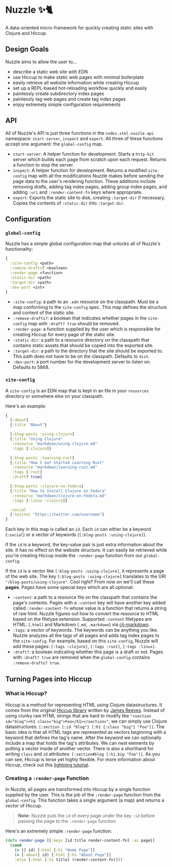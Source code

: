 # Nuzzle ✨🐈
A data-oriented micro-framework for quickly creating static sites with Clojure and Hiccup.

## Design Goals
Nuzzle aims to allow the user to...
- describe a static web site with EDN
- use Hiccup to make static web pages with minimal boilerplate
- easily retrieve all website information while creating Hiccup
- set up a REPL-based hot-reloading workflow quickly and easily
- painlessly create subdirectory index pages
- painlessly tag web pages and create tag index pages
- enjoy extremely simple configuration requirements

## API
All of Nuzzle's API is just three functions in the `codes.stel.nuzzle.api` namespace: `start-server`, `inspect` and `export`. All three of these functions accept one argument: the `global-config` map.
- `start-server`: A helper function for development. Starts a `http-kit` server which builds each page from scratch upon each request. Returns a function to stop the server.
- `inspect`: A helper function for development. Returns a modified `site-config` map with all the modifications Nuzzle makes before sending the page data to the user's rendering function. These additions include removing drafts, adding tag index pages, adding group index pages, and adding `:uri` and `:render-content-fn` keys where appropriate.
- `export`: Exports the static site to disk, creating `:target-dir` if necessary. Copies the contents of `:static-dir` into `:target-dir`.

## Configuration
### `global-config`
Nuzzle has a simple global configuration map that unlocks all of Nuzzle's functionality:
```clojure
{
  :site-config <path>
  :remove-drafts? <boolean>
  :render-page <function>
  :static-dir <path>
  :target-dir <path>
  :dev-port <int>
}
```
- `:site-config`: a path to an `.edn` resource on the classpath. Must be a map conforming to the `site-config` spec. This map defines the structure and content of the static site.
- `:remove-drafts?`: a boolean that indicates whether pages in the `site-config` map with `:draft? true` should be removed.
- `:render-page`: a function supplied by the user which is responsible for creating Hiccup for every page of the static site.
- `:static-dir`: a path to a resource directory on the classpath that contains static assets that should be copied into the exported site.
- `:target-dir`: a path to the directory that the site should be exported to. This path does not have to be on the classpath. Defaults to `dist`.
- `:dev-port`: a port number for the development server to listen on. Defaults to 5868.


### `site-config`
A `site-config` is an EDN map that is kept in an file in your `resources` directory or somwhere else on your classpath.

Here's an example:
```clojure
{
  [:about]
  {:title "About"}

  [:blog-posts :using-clojure]
  {:title "Using Clojure"
   :resource "markdown/using-clojure.md"
   :tags [:clojure]}

  [:blog-posts :learning-rust]
  {:title "How I Got Started Learning Rust"
   :resource "markdown/learning-rust.md"
   :tags [:rust]
   :draft? true}

  [:blog-posts :clojure-on-fedora]
  {:title "How to Install Clojure on Fedora"
   :resource "markdown/clojure-on-fedora.md"
   :tags [:linux :clojure]}

  :social
  {:twitter "https://twitter.com/username"}
}
```

Each key in this map is called an `id`. Each `id` can either be a keyword (`:social`) or a vector of keywords (`[:blog-posts :using-clojure]`).

If the `id` is a keyword, the key-value pair is just extra information about the site. It has no effect on the website structure. It can easily be retrieved while you're creating Hiccup inside the `:render-page` function from our `global-config`.

If the `id` is a vector like `[:blog-posts :using-clojure]`, it represents a page of the web site. The key `[:blog-posts :using-clojure]` translates to the URI `"/blog-posts/using-clojure"`. Cool right? From now on we'll call these **pages**. Pages have some special keys which are all optional:

- `:content`: a path to a resource file on the classpath that contains the page's contents. Pages with a `:content` key will have another key added called `:render-content-fn` whose value is a function that returns a string of raw html. Nuzzle figures out how to convert the resource to HTML based on the filetype extension. Supported `:content` filetypes are HTML: (`.html`) and Markdown (`.md`, `.markdown`) via [clj-markdown](https://github.com/yogthos/markdown-clj).
- `:tags`: a vector of keywords. The keywords can be anything you like. Nuzzle analyzes all the tags of all pages and adds tag index pages to the `site-config`. For example, based on this `site-config`, Nuzzle will add these pages: `[:tags :clojure]`, `[:tags :rust]`, `[:tags :linux]`.
- `:draft?`: a boolean indicating whether this page is a draft or not. Pages with `:draft? true` are removed when the `global-config` contains `:remove-drafts? true`.

## Turning Pages into Hiccup
### What is Hiccup?
Hiccup is a method for representing HTML using Clojure datastructures. It comes from the original [Hiccup library](https://github.com/weavejester/hiccup) written by [James Reeves](https://github.com/weavejester). Instead of using clunky raw HTML strings that are hard to modify like `"<section id="blog"><h1 class="big">Foo</h1></section>"`, we can simply use Clojure datastructures: `[:section {:id "blog"} [:h1 {:class "big"} "Foo"]]`. The basic idea is that all HTML tags are represented as vectors beginning with a keyword that defines the tag's name. After the keyword we can optionally include a map that holds the tag's attributes. We can nest elements by putting a vector inside of another vector. There is also a shorthand for writing `class` and `id` attributes: `[:section#blog [:h1.big "Foo"]]`. As you can see, Hiccup is terse yet highly flexible. For more information about Hiccup, check out this [lightning tutorial](https://medium.com/makimo-tech-blog/hiccup-lightning-tutorial-6494e477f3a5).

### Creating a `:render-page` Function
In Nuzzle, all pages are transformed into Hiccup by a single function supplied by the user. This is the job of the `:render-page` function from the `global-config`. This function takes a single argument (a map) and returns a vector of Hiccup.

> **Note:** Nuzzle puts the `id` of every page under the key `:id` before passing the page to the `:render-page` function.

Here's an extremely simple `:render-page` function:
```clojure
(defn render-page [{:keys [id title render-content-fn] :as page}]
  (cond
    (= [] id) [:html [:h1 "Home Page"]]
    (= [:about] id) [:html [:h1 "About Page"]]
    :else [:html [:h1 title] (render-content-fn)]))
```
